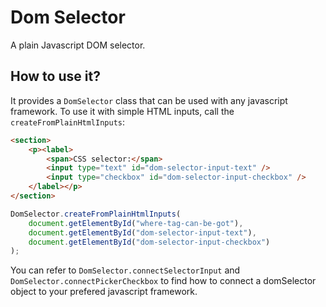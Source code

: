 
# Dom Selector

A plain Javascript DOM selector.

## How to use it?

It provides a `DomSelector` class that can be used with any javascript framework.
To use it with simple HTML inputs, call the `createFromPlainHtmlInputs`:

```html
<section>
	<p><label>
		<span>CSS selector:</span>
		<input type="text" id="dom-selector-input-text" />
		<input type="checkbox" id="dom-selector-input-checkbox" />
	</label></p>
</section>
```

```javascript
DomSelector.createFromPlainHtmlInputs(
	document.getElementById("where-tag-can-be-got"),
	document.getElementById("dom-selector-input-text"),
	document.getElementById("dom-selector-input-checkbox")
);
```

You can refer to `DomSelector.connectSelectorInput` and `DomSelector.connectPickerCheckbox` to find how to connect a domSelector object to your prefered javascript framework.
